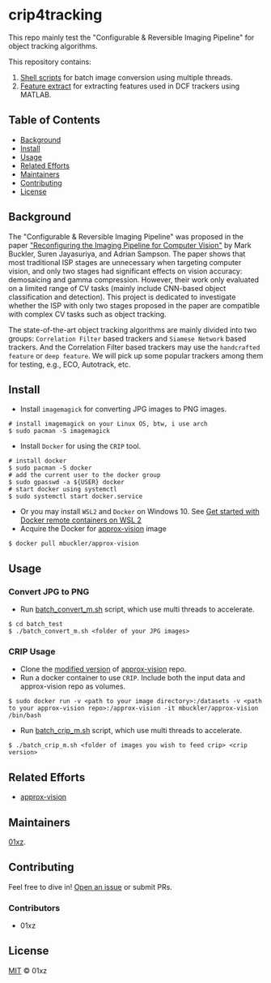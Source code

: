 # crip4tracking

This repo mainly test the "Configurable & Reversible Imaging Pipeline" for object tracking algorithms.

This repository contains:
1. [Shell scripts](batch_convert/) for batch image conversion using multiple threads.
2. [Feature extract](feature_extract/) for extracting features used in DCF trackers using MATLAB.

## Table of Contents
- [Background](#background)
- [Install](#install)
- [Usage](#usage)
- [Related Efforts](#related-efforts)
- [Maintainers](#maintainers)
- [Contributing](#contributing)
- [License](#license)

## Background

The "Configurable & Reversible Imaging Pipeline" was proposed in the paper ["Reconfiguring the Imaging Pipeline for Computer Vision"](https://capra.cs.cornell.edu/research/visionmode/) by Mark Buckler, Suren Jayasuriya, and Adrian Sampson. The paper shows that most traditional ISP stages are unnecessary when targeting computer vision, and only two stages had significant effects on vision accuracy: demosaicing and gamma compression. However, their work only evaluated on a limited range of CV tasks (mainly include CNN-based object classification and detection). This project is dedicated to investigate whether the ISP with only two stages proposed in the paper are compatible with complex CV tasks such as object tracking.

The state-of-the-art object tracking algorithms are mainly divided into two groups: `Correlation Filter` based trackers and `Siamese Network` based trackers. And the Correlation Filter based trackers may use the `handcrafted feature` or `deep feature`. We will pick up some popular trackers among them for testing, e.g., ECO, Autotrack, etc. 

## Install

* Install `imagemagick` for converting JPG images to PNG images.
```
# install imagemagick on your Linux OS, btw, i use arch
$ sudo pacman -S imagemagick
```
* Install `Docker` for using the `CRIP` tool.
```
# install docker
$ sudo pacman -S docker
# add the current user to the docker group
$ sudo gpasswd -a ${USER} docker
# start docker using systemctl
$ sudo systemctl start docker.service 
```
* Or you may install `WSL2` and `Docker` on Windows 10. See [Get started with Docker remote containers on WSL 2](https://docs.microsoft.com/zh-cn/windows/wsl/tutorials/wsl-containers)
* Acquire the Docker for [approx-vision](https://github.com/cucapra/approx-vision) image
```
$ docker pull mbuckler/approx-vision
```

## Usage

### Convert JPG to PNG

* Run [batch_convert_m.sh](batch_test/batch_convert_m.sh) script, which use multi threads to accelerate.
```
$ cd batch_test
$ ./batch_convert_m.sh <folder of your JPG images>
```

### CRIP Usage

* Clone the [modified version](https://github.com/01xz/approx-vision) of [approx-vision](https://github.com/cucapra/approx-vision) repo.
* Run a docker container to use `CRIP`. Include both the input data and approx-vision repo as volumes.
```
$ sudo docker run -v <path to your image directory>:/datasets -v <path to your approx-vision repo>:/approx-vision -it mbuckler/approx-vision /bin/bash
```
* Run [batch_crip_m.sh](batch_test/batch_crip_m.sh) script, which use multi threads to accelerate.
```
$ ./batch_crip_m.sh <folder of images you wish to feed crip> <crip version>
```

## Related Efforts

* [approx-vision](https://github.com/cucapra/approx-vision)

## Maintainers

[01xz](https://github.com/01xz).

## Contributing

Feel free to dive in! [Open an issue](https://github.com/01xz/crip4tracking/issues/new) or submit PRs.

### Contributors

* 01xz

## License

[MIT](LICENSE) © 01xz